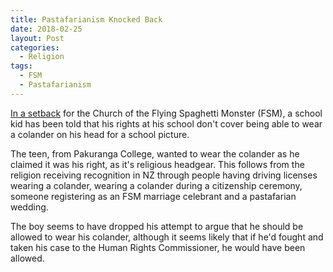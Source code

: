 ```yaml
---
title: Pastafarianism Knocked Back
date: 2018-02-25
layout: Post
categories:
  - Religion
tags:
  - FSM
  - Pastafarianism
---
```


[In a setback](https://www.stuff.co.nz/life-style/101665235/student-blocked-from-wearing-colander-as-religious-headwear-in-school-photo) for the Church of the Flying Spaghetti Monster (FSM), a school kid has been told that his rights at his school don't cover being able to wear a colander on his head for a school picture.

<!-- more -->

The teen, from Pakuranga College, wanted to wear the colander as he claimed it was his right, as it's religious headgear. This follows from the religion receiving recognition in NZ through people having driving licenses wearing a colander, wearing a colander during a citizenship ceremony, someone registering as an FSM marriage celebrant and a pastafarian wedding.

The boy seems to have dropped his attempt to argue that he should be allowed to wear his colander, although it seems likely that if he'd fought and taken his case to the Human Rights Commissioner, he would have been allowed.
